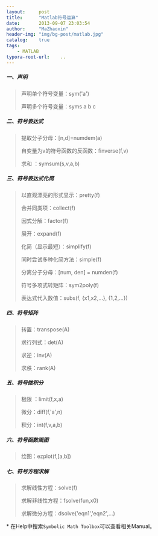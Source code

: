 ```yaml
---
layout:     post
title:      "Matlab符号运算"
date:       2013-09-07 23:03:54
author:     "MaZhaoxin"
header-img: "img/bg-post/matlab.jpg"
catalog:    true
tags:
    - MATLAB
typora-root-url:	..
---
```


##### 一、声明

> 声明单个符号变量：sym('a')
>
> 声明多个符号变量：syms a b c

##### 二、符号表达式

> 提取分子分母：[n,d]=numdem(a)
>
> 自变量为v的符号函数的反函数：finverse(f,v)
>
> 求和  ：symsum(s,v,a,b)

##### 三、符号表达式化简

> 以直观漂亮的形式显示：pretty(f)
>
> 合并同类项：collect(f)
>
> 因式分解：factor(f)
>
> 展开：expand(f)
>
> 化简（显示最短）：simplify(f)
>
> 同时尝试多种化简方法：simple(f)
>
> 分离分子分母：[num, den] = numden(f)
>
> 符号多项式转矩阵：sym2poly(f)
>
> 表达式代入数值：subs(f, {x1,x2,…}, {1,2,…})

##### 四、符号矩阵

> 转置：transpose(A)
>
> 求行列式：det(A)
>
> 求逆：inv(A)
>
> 求秩：rank(A)

##### 五、符号微积分

> 极限  ：limit(f,x,a)
>
> 微分：diff(f,'a',n)
>
> 积分：int(f,v,a,b)

##### 六、符号函数画图

> 绘图：ezplot(f,[a,b])

##### 七、符号方程求解

> 求解线性方程：solve(f)
>
> 求解非线性方程：fsolve(fun,x0)
>
> 求解微分方程：dsolve('eqn1','eqn2',…)

\* 在Help中搜索`Symbolic Math Toolbox`可以查看相关Manual。

